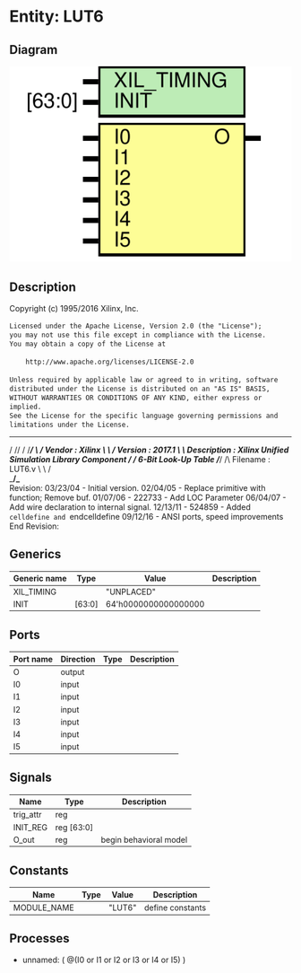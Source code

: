 # Entity: LUT6

## Diagram

![Diagram](LUT6.svg "Diagram")
## Description

   Copyright (c) 1995/2016 Xilinx, Inc.
 
    Licensed under the Apache License, Version 2.0 (the "License");
    you may not use this file except in compliance with the License.
    You may obtain a copy of the License at
 
        http://www.apache.org/licenses/LICENSE-2.0
 
    Unless required by applicable law or agreed to in writing, software
    distributed under the License is distributed on an "AS IS" BASIS,
    WITHOUT WARRANTIES OR CONDITIONS OF ANY KIND, either express or implied.
    See the License for the specific language governing permissions and
    limitations under the License.
   ____  ____
  /   /\/   /
 /___/  \  /    Vendor      : Xilinx
 \   \   \/     Version     : 2017.1
  \   \         Description : Xilinx Unified Simulation Library Component
  /   /                  6-Bit Look-Up Table
 /___/   /\     Filename : LUT6.v
 \   \  /  \
  \___\/\___\
  Revision:
    03/23/04 - Initial version.
    02/04/05 - Replace primitive with function; Remove buf.
    01/07/06 - 222733 - Add LOC Parameter
    06/04/07 - Add wire declaration to internal signal.
    12/13/11 - 524859 - Added `celldefine and `endcelldefine
    09/12/16 - ANSI ports, speed improvements
  End Revision:
 
## Generics

| Generic name | Type   | Value                | Description |
| ------------ | ------ | -------------------- | ----------- |
| XIL_TIMING   |        | "UNPLACED"           |             |
| INIT         | [63:0] | 64'h0000000000000000 |             |
## Ports

| Port name | Direction | Type | Description |
| --------- | --------- | ---- | ----------- |
| O         | output    |      |             |
| I0        | input     |      |             |
| I1        | input     |      |             |
| I2        | input     |      |             |
| I3        | input     |      |             |
| I4        | input     |      |             |
| I5        | input     |      |             |
## Signals

| Name      | Type       | Description             |
| --------- | ---------- | ----------------------- |
| trig_attr | reg        |                         |
| INIT_REG  | reg [63:0] |                         |
| O_out     | reg        | begin behavioral model  |
## Constants

| Name        | Type | Value  | Description       |
| ----------- | ---- | ------ | ----------------- |
| MODULE_NAME |      | "LUT6" | define constants  |
## Processes
- unnamed: ( @(I0 or I1 or I2 or I3 or I4 or I5) )
